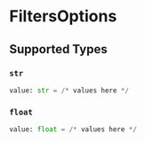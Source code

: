 # FiltersOptions


## Supported Types

### `str`

```python
value: str = /* values here */
```

### `float`

```python
value: float = /* values here */
```

